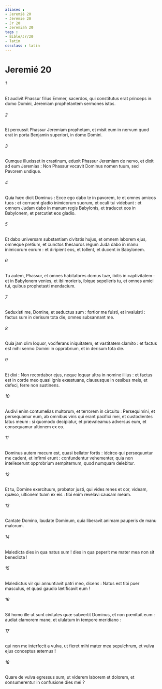 ```yaml
---
aliases : 
- Jeremié 20
- Jérémie 20
- Jr 20
- Jeremiah 20
tags : 
- Bible/Jr/20
- latin
cssclass : latin
---
```


# Jeremié 20

###### 1
Et audivit Phassur filius Emmer, sacerdos, qui constitutus erat princeps in domo Domini, Jeremiam prophetantem sermones istos.
###### 2
Et percussit Phassur Jeremiam prophetam, et misit eum in nervum quod erat in porta Benjamin superiori, in domo Domini.
###### 3
Cumque illuxisset in crastinum, eduxit Phassur Jeremiam de nervo, et dixit ad eum Jeremias : Non Phassur vocavit Dominus nomen tuum, sed Pavorem undique.
###### 4
Quia hæc dicit Dominus : Ecce ego dabo te in pavorem, te et omnes amicos tuos : et corruent gladio inimicorum suorum, et oculi tui videbunt : et omnem Judam dabo in manum regis Babylonis, et traducet eos in Babylonem, et percutiet eos gladio.
###### 5
Et dabo universam substantiam civitatis hujus, et omnem laborem ejus, omneque pretium, et cunctos thesauros regum Juda dabo in manu inimicorum eorum : et diripient eos, et tollent, et ducent in Babylonem.
###### 6
Tu autem, Phassur, et omnes habitatores domus tuæ, ibitis in captivitatem : et in Babylonem venies, et ibi morieris, ibique sepelieris tu, et omnes amici tui, quibus prophetasti mendacium.
###### 7
Seduxisti me, Domine, et seductus sum : fortior me fuisti, et invaluisti : factus sum in derisum tota die, omnes subsannant me.
###### 8
Quia jam olim loquor, vociferans iniquitatem, et vastitatem clamito : et factus est mihi sermo Domini in opprobrium, et in derisum tota die.
###### 9
Et dixi : Non recordabor ejus, neque loquar ultra in nomine illius : et factus est in corde meo quasi ignis exæstuans, claususque in ossibus meis, et defeci, ferre non sustinens.
###### 10
Audivi enim contumelias multorum, et terrorem in circuitu : Persequimini, et persequamur eum, ab omnibus viris qui erant pacifici mei, et custodientes latus meum : si quomodo decipiatur, et prævaleamus adversus eum, et consequamur ultionem ex eo.
###### 11
Dominus autem mecum est, quasi bellator fortis : idcirco qui persequuntur me cadent, et infirmi erunt : confundentur vehementer, quia non intellexerunt opprobrium sempiternum, quod numquam delebitur.
###### 12
Et tu, Domine exercituum, probator justi, qui vides renes et cor, videam, quæso, ultionem tuam ex eis : tibi enim revelavi causam meam.
###### 13
Cantate Domino, laudate Dominum, quia liberavit animam pauperis de manu malorum.
###### 14
Maledicta dies in qua natus sum ! dies in qua peperit me mater mea non sit benedicta !
###### 15
Maledictus vir qui annuntiavit patri meo, dicens : Natus est tibi puer masculus, et quasi gaudio lætificavit eum !
###### 16
Sit homo ille ut sunt civitates quæ subvertit Dominus, et non pœnituit eum : audiat clamorem mane, et ululatum in tempore meridiano :
###### 17
qui non me interfecit a vulva, ut fieret mihi mater mea sepulchrum, et vulva ejus conceptus æternus !
###### 18
Quare de vulva egressus sum, ut viderem laborem et dolorem, et sonsumerentur in confusione dies mei ?

